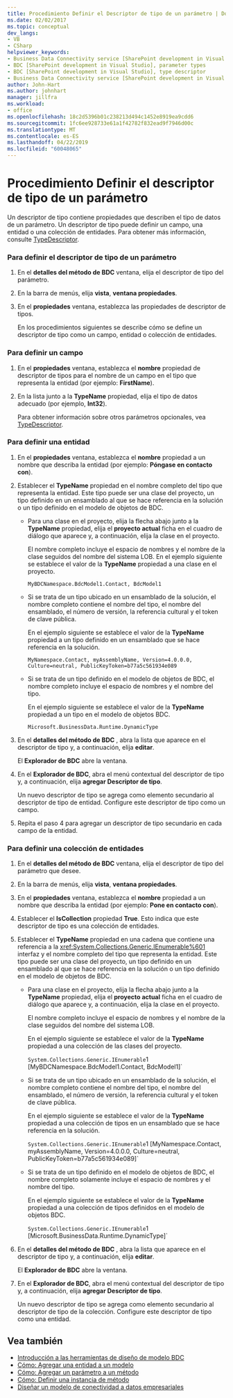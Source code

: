 ```yaml
---
title: Procedimiento Definir el Descriptor de tipo de un parámetro | Documentos de Microsoft
ms.date: 02/02/2017
ms.topic: conceptual
dev_langs:
- VB
- CSharp
helpviewer_keywords:
- Business Data Connectivity service [SharePoint development in Visual Studio], type descriptor
- BDC [SharePoint development in Visual Studio], parameter types
- BDC [SharePoint development in Visual Studio], type descriptor
- Business Data Connectivity service [SharePoint development in Visual Studio], parameter types
author: John-Hart
ms.author: johnhart
manager: jillfra
ms.workload:
- office
ms.openlocfilehash: 18c2d5396b01c238213d494c1452e8919ea9cdd6
ms.sourcegitcommit: 1fc6ee928733e61a1f42782f832ead9f7946d00c
ms.translationtype: MT
ms.contentlocale: es-ES
ms.lasthandoff: 04/22/2019
ms.locfileid: "60048065"
---
```

# <a name="how-to-define-the-type-descriptor-of-a-parameter"></a>Procedimiento Definir el descriptor de tipo de un parámetro
  Un descriptor de tipo contiene propiedades que describen el tipo de datos de un parámetro. Un descriptor de tipo puede definir un campo, una entidad o una colección de entidades. Para obtener más información, consulte [TypeDescriptor](/previous-versions/office/developer/sharepoint-2007/ms543392\(v\=office.12\)).

### <a name="to-define-the-type-descriptor-of-a-parameter"></a>Para definir el descriptor de tipo de un parámetro

1. En el **detalles del método de BDC** ventana, elija el descriptor de tipo del parámetro.

2. En la barra de menús, elija **vista**, **ventana propiedades**.

3. En el **propiedades** ventana, establezca las propiedades de descriptor de tipos.

     En los procedimientos siguientes se describe cómo se define un descriptor de tipo como un campo, entidad o colección de entidades.

### <a name="to-define-a-field"></a>Para definir un campo

1. En el **propiedades** ventana, establezca el **nombre** propiedad de descriptor de tipos para el nombre de un campo en el tipo que representa la entidad (por ejemplo: **FirstName**).

2. En la lista junto a la **TypeName** propiedad, elija el tipo de datos adecuado (por ejemplo, **Int32**).

     Para obtener información sobre otros parámetros opcionales, vea [TypeDescriptor](/previous-versions/office/developer/sharepoint-2007/ms543392\(v\=office.12\)).

### <a name="to-define-an-entity"></a>Para definir una entidad

1. En el **propiedades** ventana, establezca el **nombre** propiedad a un nombre que describa la entidad (por ejemplo: **Póngase en contacto con**).

2. Establecer el **TypeName** propiedad en el nombre completo del tipo que representa la entidad. Este tipo puede ser una clase del proyecto, un tipo definido en un ensamblado al que se hace referencia en la solución o un tipo definido en el modelo de objetos de BDC.

    - Para una clase en el proyecto, elija la flecha abajo junto a la **TypeName** propiedad, elija el **proyecto actual** ficha en el cuadro de diálogo que aparece y, a continuación, elija la clase en el proyecto.

         El nombre completo incluye el espacio de nombres y el nombre de la clase seguidos del nombre del sistema LOB. En el ejemplo siguiente se establece el valor de la **TypeName** propiedad a una clase en el proyecto.

         `MyBDCNamespace.BdcModel1.Contact, BdcModel1`

    - Si se trata de un tipo ubicado en un ensamblado de la solución, el nombre completo contiene el nombre del tipo, el nombre del ensamblado, el número de versión, la referencia cultural y el token de clave pública.

         En el ejemplo siguiente se establece el valor de la **TypeName** propiedad a un tipo definido en un ensamblado que se hace referencia en la solución.

         `MyNamespace.Contact, myAssemblyName, Version=4.0.0.0, Culture=neutral, PublicKeyToken=b77a5c561934e089`

    - Si se trata de un tipo definido en el modelo de objetos de BDC, el nombre completo incluye el espacio de nombres y el nombre del tipo.

         En el ejemplo siguiente se establece el valor de la **TypeName** propiedad a un tipo en el modelo de objetos BDC.

         `Microsoft.BusinessData.Runtime.DynamicType`

3. En el **detalles del método de BDC** , abra la lista que aparece en el descriptor de tipo y, a continuación, elija **editar**.

     El **Explorador de BDC** abre la ventana.

4. En el **Explorador de BDC**, abra el menú contextual del descriptor de tipo y, a continuación, elija **agregar Descriptor de tipo**.

     Un nuevo descriptor de tipo se agrega como elemento secundario al descriptor de tipo de entidad. Configure este descriptor de tipo como un campo.

5. Repita el paso 4 para agregar un descriptor de tipo secundario en cada campo de la entidad.

### <a name="to-define-a-collection-of-entities"></a>Para definir una colección de entidades

1. En el **detalles del método de BDC** ventana, elija el descriptor de tipo del parámetro que desee.

2. En la barra de menús, elija **vista**, **ventana propiedades**.

3. En el **propiedades** ventana, establezca el **nombre** propiedad a un nombre que describa la entidad (por ejemplo: **Pone en contacto con**).

4. Establecer el **IsCollection** propiedad **True**. Esto indica que este descriptor de tipo es una colección de entidades.

5. Establecer el **TypeName** propiedad en una cadena que contiene una referencia a la <xref:System.Collections.Generic.IEnumerable%601> interfaz y el nombre completo del tipo que representa la entidad. Este tipo puede ser una clase del proyecto, un tipo definido en un ensamblado al que se hace referencia en la solución o un tipo definido en el modelo de objetos de BDC.

   - Para una clase en el proyecto, elija la flecha abajo junto a la **TypeName** propiedad, elija el **proyecto actual** ficha en el cuadro de diálogo que aparece y, a continuación, elija la clase en el proyecto.

      El nombre completo incluye el espacio de nombres y el nombre de la clase seguidos del nombre del sistema LOB.

      En el ejemplo siguiente se establece el valor de la **TypeName** propiedad a una colección de las clases del proyecto.

      `System.Collections.Generic.IEnumerable`1 [MyBDCNamespace.BdcModel1.Contact, BdcModel1]`

   - Si se trata de un tipo ubicado en un ensamblado de la solución, el nombre completo contiene el nombre del tipo, el nombre del ensamblado, el número de versión, la referencia cultural y el token de clave pública.

      En el ejemplo siguiente se establece el valor de la **TypeName** propiedad a una colección de tipos en un ensamblado que se hace referencia en la solución.

      `System.Collections.Generic.IEnumerable`1 [MyNamespace.Contact, myAssemblyName, Version=4.0.0.0, Culture=neutral, PublicKeyToken=b77a5c561934e089]`

   - Si se trata de un tipo definido en el modelo de objetos de BDC, el nombre completo solamente incluye el espacio de nombres y el nombre del tipo.

      En el ejemplo siguiente se establece el valor de la **TypeName** propiedad a una colección de tipos definidos en el modelo de objetos BDC.

      `System.Collections.Generic.IEnumerable`1 [Microsoft.BusinessData.Runtime.DynamicType]`

6. En el **detalles del método de BDC** , abra la lista que aparece en el descriptor de tipo y, a continuación, elija **editar**.

    El **Explorador de BDC** abre la ventana.

7. En el **Explorador de BDC**, abra el menú contextual del descriptor de tipo y, a continuación, elija **agregar Descriptor de tipo**.

    Un nuevo descriptor de tipo se agrega como elemento secundario al descriptor de tipo de la colección. Configure este descriptor de tipo como una entidad.

## <a name="see-also"></a>Vea también
- [Introducción a las herramientas de diseño de modelo BDC](../sharepoint/bdc-model-design-tools-overview.md)
- [Cómo: Agregar una entidad a un modelo](../sharepoint/how-to-add-an-entity-to-a-model.md)
- [Cómo: Agregar un parámetro a un método](../sharepoint/how-to-add-a-parameter-to-a-method.md)
- [Cómo: Definir una instancia de método](../sharepoint/how-to-define-a-method-instance.md)
- [Diseñar un modelo de conectividad a datos empresariales](../sharepoint/designing-a-business-data-connectivity-model.md)
